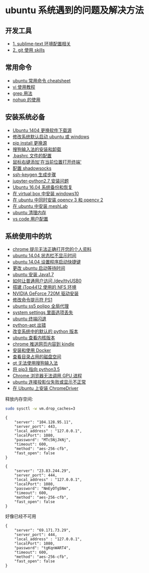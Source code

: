 # ubuntu 系统遇到的问题及解决方法   

## 开发工具   
- [1. sublime-text 环境配置相关](./doc/sublime-text3)   
- [2. git 使用 skills ](./doc/git_usage/)  
 
## 常用命令   
- [ubuntu 常用命令 cheatsheet](./doc/quick_cmd.md)  
- [vi 使用教程](./doc/vi_usage.md)  
- [grep 用法](./doc/grep_usage.md)   
- [nohup 的使用](./doc/nohup.md)   
 
## 安装系统必备    
- [Ubuntu 1404 更换软件下载源](./doc/system_install/sourceslist.md)  
- [修改系统默认启动 ubuntu 或 windows](./doc/system_install/default_grub.md)  
- [pip install 更换源](./doc/system_install/pip_install_source.md)  
- [搜狗输入法的安装和卸载](./doc/system_install/sogou_install.md)  
- [.bashrc 文件的配置](./doc/system_install/bashrc_config.md)  
- [鼠标右键添加'在当前位置打开终端'](./doc/system_install/open_termials.md)  
- [配置 shadowsocks](./doc/system_install/shadowsocks_install.md)  
- [ssh-keygen 生成步骤](./doc/system_install/ssh_keygen.md)  
- [jupyter-python2.7 安装问题](./doc/system_install/jupyter_python2.7_install.md) 
- [Ubuntu 16.04 系统备份和恢复](./doc/system_install/system_backup_recover.md)  
- [在 virtual box 中安装 windows10](./doc/system_install/install_windows_in_virtualbox.md)  
- [在 ubuntu 中同时安装 opencv 3 和 opencv 2](./doc/system_install/install_opencv2_and_opencv3.md)  
- [在 ubuntu 中安装 meshLab](./doc/system_install/meshlab.md)  
- [ubuntu 清理内存](./doc/system_install/ubuntu_memory_cleanup.md)  
- [vs code 用户配置](./doc/system_install/vs_code_user_settings.md)  
 
## 系统使用中的坑   
- [chrome 提示无法正确打开您的个人资料](./doc/advanced_issues/chrome.md)  
- [ubuntu 14.04 状态栏不显示时间](./doc/advanced_issues/timedate_bar.md)  
- [ubuntu 14.04 设置程序启动快捷键](./doc/advanced_issues/shortcuts.md)  
- [更改 ubuntu 启动等待时间](./doc/advanced_issues/grub_timeout.md)  
- [ubuntu 安装 Java1.7](./doc/advanced_issues/java1.7_install.md)  
- [如何让普通用户访问 /dev/ttyUSB0 ](./doc/advanced_issues/minicom_permision.md)  
- [搭建 iTop4412 使用的 NFS 环境 ](./doc/advanced_issues/nfs.md)  
- [NVIDIA GeForce 720M 驱动安装](./doc/advanced_issues/nouveau_nvidia.md)  
- [修改命令提示符 PS1 ](./doc/advanced_issues/ps1_modify.md)  
- [ubuntu ss5 polipo 全局代理](./doc/advanced_issues/ss5-polipo_proxy.md)  
- [system settings 里面选项丢失](./doc/advanced_issues/system_setting.md)  
- [ubuntu 终端闪退](./doc/advanced_issues/terminals_crash.md)  
- [python-apt 出错](./doc/advanced_issues/no_module_named_apt_pkg.md)  
- [改变系统中的默认的 python 版本](./doc/advanced_issues/change_python_version_in_system.md)   
- [ubuntu 查看内核版本](./doc/advanced_issues/ubuntu_kernel_version.md)  
- [chrome 推送网页内容到 kindle ](./doc/advanced_issues/send_chrome_to_kindle.md)  
- [安装和使用 Docker ](./doc/advanced_issues/docker_install.md)  
- [查看目录占用的磁盘空间](./doc/advanced_issues/disk_space_usage.md)   
- [qt 无法使用搜狗输入法](./doc/advanced_issues/qt_sogou.md)   
- [将 pip3 指向 python3.5](./doc/advanced_issues/pip3_5.md)   
- [Chrome 浏览器无法调用 GPU 进程](./doc/advanced_issues/chrome_launch_gpu.md)   
- [ubuntu 连接投影仪失败或显示不正常](./doc/advanced_issues/projector.md)   
- [在 Ubuntu 上安装 ChromeDriver](./doc/advanced_issues/chromedriver.md)   

释放内存空间:   
```bash
sudo sysctl -w vm.drop_caches=3
```

```shadowsocks5
{
	"server": "104.128.95.11",
	"server_port": 443,
	"local_address" : "127.0.0.1",
	"localPort": 1080,
	"password": "MTc5NjJkNj",
	"timeout": 600,
	"method": "aes-256-cfb",
	"fast_open": false
}
```

```
{
	"server": "23.83.244.29",
	"server_port": 444,
	"local_address" : "127.0.0.1",
	"localPort": 1080,
	"password": "NmEyOTg5Nm",
	"timeout": 600,
	"method": "aes-256-cfb",
	"fast_open": false
}
```

好像已经不可用   
```
{
	"server": "69.171.73.29",
	"server_port": 444,
	"local_address" : "127.0.0.1",
	"localPort": 1080,
	"password": "tgKqnWART4",
	"timeout": 600,
	"method": "aes-256-cfb",
	"fast_open": false
}
```